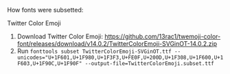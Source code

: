 How fonts were subsetted:

Twitter Color Emoji
1. Download Twitter Color Emoji: https://github.com/13rac1/twemoji-color-font/releases/download/v14.0.2/TwitterColorEmoji-SVGinOT-14.0.2.zip
2. Run `fonttools subset TwitterColorEmoji-SVGinOT.ttf --unicodes="U+1F601,U+1F980,U+1F3F3,U+FE0F,U+200D,U+1F308,U+1F600,U+1F603,U+1F90C,U+1F90F" --output-file=TwitterColorEmoji.subset.ttf`